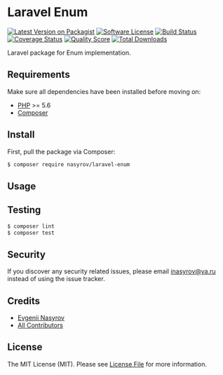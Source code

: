 # Laravel Enum

[![Latest Version on Packagist][ico-version]][link-packagist]
[![Software License][ico-license]](LICENSE.md)
[![Build Status][ico-travis]][link-travis]
[![Coverage Status][ico-scrutinizer]][link-scrutinizer]
[![Quality Score][ico-code-quality]][link-code-quality]
[![Total Downloads][ico-downloads]][link-downloads]

Laravel package for Enum implementation.

## Requirements

Make sure all dependencies have been installed before moving on:

* [PHP](http://php.net/manual/en/install.php) >= 5.6
* [Composer](https://getcomposer.org/download/)

## Install

First, pull the package via Composer:

``` bash
$ composer require nasyrov/laravel-enum
```

## Usage

## Testing

``` bash
$ composer lint
$ composer test
```

## Security

If you discover any security related issues, please email inasyrov@ya.ru instead of using the issue tracker.

## Credits

- [Evgenii Nasyrov][link-author]
- [All Contributors][link-contributors]

## License

The MIT License (MIT). Please see [License File](LICENSE.md) for more information.

[ico-version]: https://img.shields.io/packagist/v/nasyrov/laravel-enum.svg?style=flat-square
[ico-license]: https://img.shields.io/badge/license-MIT-brightgreen.svg?style=flat-square
[ico-travis]: https://img.shields.io/travis/nasyrov/laravel-enum/master.svg?style=flat-square
[ico-scrutinizer]: https://img.shields.io/scrutinizer/coverage/g/nasyrov/laravel-enum.svg?style=flat-square
[ico-code-quality]: https://img.shields.io/scrutinizer/g/nasyrov/laravel-enum.svg?style=flat-square
[ico-downloads]: https://img.shields.io/packagist/dt/nasyrov/laravel-enum.svg?style=flat-square

[link-packagist]: https://packagist.org/packages/nasyrov/laravel-enum
[link-travis]: https://travis-ci.org/nasyrov/laravel-enum
[link-scrutinizer]: https://scrutinizer-ci.com/g/nasyrov/laravel-enum/code-structure
[link-code-quality]: https://scrutinizer-ci.com/g/nasyrov/laravel-enum
[link-downloads]: https://packagist.org/packages/nasyrov/laravel-enum
[link-author]: https://github.com/nasyrov
[link-contributors]: ../../contributors
